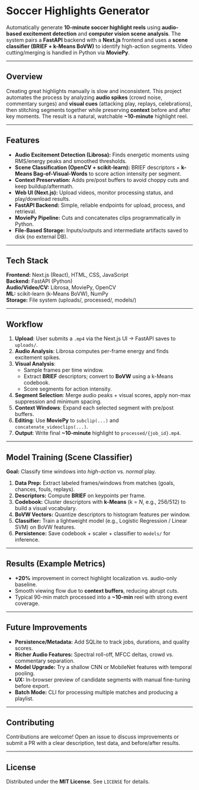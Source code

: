 # Soccer Highlights Generator

Automatically generate **10-minute soccer highlight reels** using **audio-based excitement detection** and **computer vision scene analysis**. The system pairs a **FastAPI** backend with a **Next.js** frontend and uses a **scene classifier (BRIEF + k-Means BoVW)** to identify high-action segments. Video cutting/merging is handled in Python via **MoviePy**.

---

## Overview
Creating great highlights manually is slow and inconsistent. This project automates the process by analyzing **audio spikes** (crowd noise, commentary surges) and **visual cues** (attacking play, replays, celebrations), then stitching segments together while preserving **context** before and after key moments. The result is a natural, watchable **~10-minute** highlight reel.

---

## Features
- **Audio Excitement Detection (Librosa):** Finds energetic moments using RMS/energy peaks and smoothed thresholds.  
- **Scene Classification (OpenCV + scikit-learn):** BRIEF descriptors + **k-Means Bag-of-Visual-Words** to score action intensity per segment.  
- **Context Preservation:** Adds pre/post buffers to avoid choppy cuts and keep buildup/aftermath.  
- **Web UI (Next.js):** Upload videos, monitor processing status, and play/download results.  
- **FastAPI Backend:** Simple, reliable endpoints for upload, process, and retrieval.  
- **MoviePy Pipeline:** Cuts and concatenates clips programmatically in Python.  
- **File-Based Storage:** Inputs/outputs and intermediate artifacts saved to disk (no external DB).

---

## Tech Stack
**Frontend:** Next.js (React), HTML, CSS, JavaScript  
**Backend:** FastAPI (Python)  
**Audio/Video/CV:** Librosa, MoviePy, OpenCV  
**ML:** scikit-learn (k-Means BoVW), NumPy  
**Storage:** File system (uploads/, processed/, models/)

---

## Workflow
1. **Upload**: User submits a `.mp4` via the Next.js UI → FastAPI saves to `uploads/`.  
2. **Audio Analysis**: Librosa computes per-frame energy and finds excitement spikes.  
3. **Visual Analysis**:  
   - Sample frames per time window.  
   - Extract **BRIEF** descriptors; convert to **BoVW** using a k-Means codebook.  
   - Score segments for action intensity.  
4. **Segment Selection**: Merge audio peaks + visual scores, apply non-max suppression and minimum spacing.  
5. **Context Windows**: Expand each selected segment with pre/post buffers.  
6. **Editing**: Use **MoviePy** to `subclip(...)` and `concatenate_videoclips(...)`.  
7. **Output**: Write final **~10-minute** highlight to `processed/{job_id}.mp4`.

---

## Model Training (Scene Classifier)
**Goal:** Classify time windows into *high-action* vs. *normal* play.

1. **Data Prep:** Extract labeled frames/windows from matches (goals, chances, fouls, replays).  
2. **Descriptors:** Compute **BRIEF** on keypoints per frame.  
3. **Codebook:** Cluster descriptors with **k-Means** (k = *N*, e.g., 256/512) to build a visual vocabulary.  
4. **BoVW Vectors:** Quantize descriptors to histogram features per window.  
5. **Classifier:** Train a lightweight model (e.g., Logistic Regression / Linear SVM) on BoVW features.  
6. **Persistence:** Save codebook + scaler + classifier to `models/` for inference.  

---

## Results (Example Metrics)
- **+20%** improvement in correct highlight localization vs. audio-only baseline.  
- Smooth viewing flow due to **context buffers**, reducing abrupt cuts.  
- Typical 90-min match processed into a **~10-min** reel with strong event coverage.

---

## Future Improvements
- **Persistence/Metadata:** Add SQLite to track jobs, durations, and quality scores.  
- **Richer Audio Features:** Spectral roll-off, MFCC deltas, crowd vs. commentary separation.  
- **Model Upgrade:** Try a shallow CNN or MobileNet features with temporal pooling.  
- **UX:** In-browser preview of candidate segments with manual fine-tuning before export.  
- **Batch Mode:** CLI for processing multiple matches and producing a playlist.

---

## Contributing
Contributions are welcome! Open an issue to discuss improvements or submit a PR with a clear description, test data, and before/after results.

---

## License
Distributed under the **MIT License**. See `LICENSE` for details.
